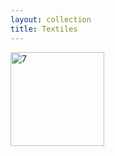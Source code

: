 ```yaml
---
layout: collection
title: Textiles
---
```


<a href="/collections/african_art/seats/kuba_000.html" alt="kuba_000"><img src="https://farm4.staticflickr.com/333/19317817751_1c2358604f_q.jpg" width="150" height="150" alt="7" class="collectionImage"></a>
